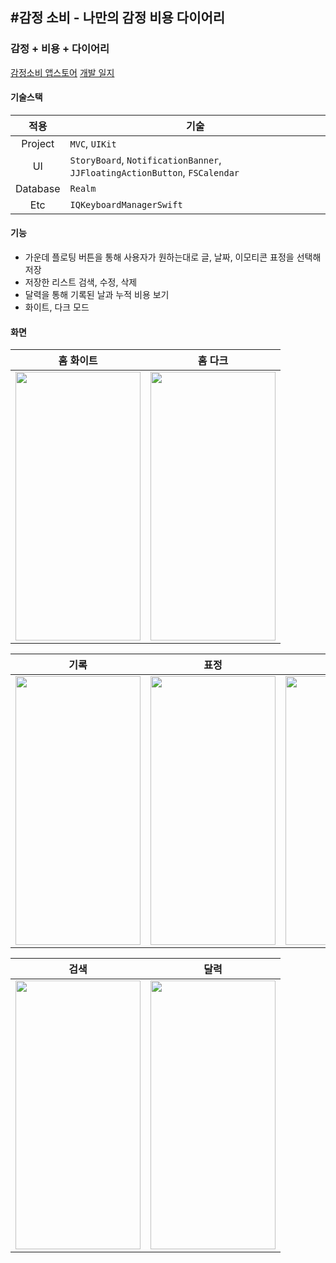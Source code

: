 ## #감정 소비 - 나만의 감정 비용 다이어리
### 감정 + 비용 + 다이어리
[감정소비 앱스토어](https://apps.apple.com/kr/app/감정-소비-나만의-감정-비용-다이어리/id1596845646?see-all=reviews)
[개발 일지](https://yeop96.tistory.com/)

#### 기술스택
|적용|기술|
|:---:|---|
|Project|`MVC`, `UIKit`|
|UI|`StoryBoard`, `NotificationBanner`, `JJFloatingActionButton`, `FSCalendar`|
|Database|`Realm`|
|Etc|`IQKeyboardManagerSwift`|

#### 기능
* 가운데 플로팅 버튼을 통해 사용자가 원하는대로 글, 날짜, 이모티콘 표정을 선택해 저장
* 저장한 리스트 검색, 수정, 삭제 
* 달력을 통해 기록된 날과 누적 비용 보기
* 화이트, 다크 모드

#### 화면
|홈 화이트|홈 다크|
|---|---|
|<img src="https://user-images.githubusercontent.com/48886490/157685009-6433c0d5-8008-4022-905f-7a99aad97eb5.png" width="200" height="430"/>|<img src="https://user-images.githubusercontent.com/48886490/157685006-945c85f6-d00d-42f0-8239-154b24bf2986.png" width="200" height="430"/>|

|기록|표정|수정|
|---|---|---|
|<img src="https://user-images.githubusercontent.com/48886490/157684993-1c3540bd-6d38-4381-8ff8-dab94c9967d8.png" width="200" height="430"/>|<img src="https://user-images.githubusercontent.com/48886490/157684999-9db4e04d-fc16-496d-93d0-b3883d18c165.png" width="200" height="430"/>|<img src="https://user-images.githubusercontent.com/48886490/157685010-7e28ec07-5c92-4915-8b60-468966e1e80c.png" width="200" height="430"/>|

|검색|달력|
|---|---|
|<img src="https://user-images.githubusercontent.com/48886490/157684970-e78007e1-dcc7-4355-bfec-d144ff5d03f2.png" width="200" height="430"/>|<img src="https://user-images.githubusercontent.com/48886490/157685003-4ffbacc1-ee13-445a-8740-f3143a88178d.png" width="200" height="430"/>|
